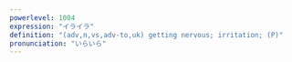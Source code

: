 ```yaml
---
powerlevel: 1004
expression: "イライラ"
definition: "(adv,n,vs,adv-to,uk) getting nervous; irritation; (P)"
pronunciation: "いらいら"
---
```

